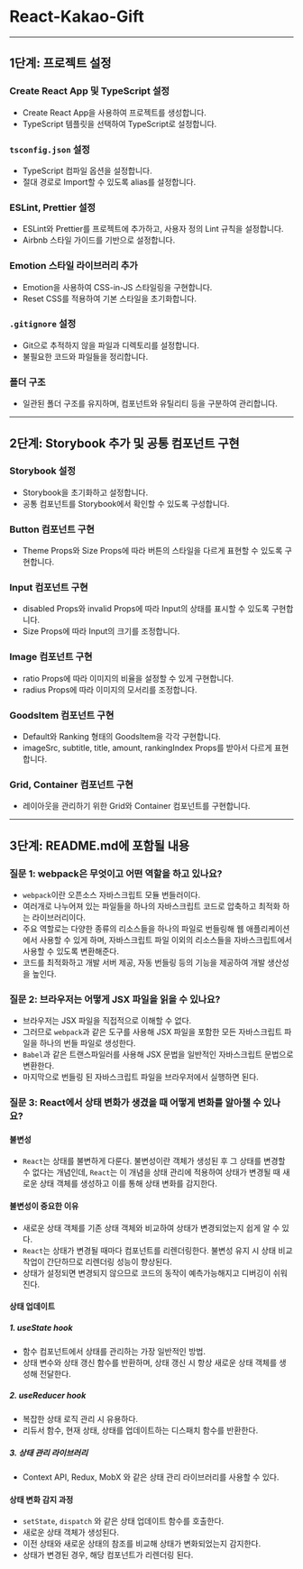 # React-Kakao-Gift

---

## 1단계: 프로젝트 설정

### Create React App 및 TypeScript 설정

- Create React App을 사용하여 프로젝트를 생성합니다.
- TypeScript 템플릿을 선택하여 TypeScript로 설정합니다.

### `tsconfig.json` 설정

- TypeScript 컴파일 옵션을 설정합니다.
- 절대 경로로 Import할 수 있도록 alias를 설정합니다.

### ESLint, Prettier 설정

- ESLint와 Prettier를 프로젝트에 추가하고, 사용자 정의 Lint 규칙을 설정합니다.
- Airbnb 스타일 가이드를 기반으로 설정합니다.

### Emotion 스타일 라이브러리 추가

- Emotion을 사용하여 CSS-in-JS 스타일링을 구현합니다.
- Reset CSS를 적용하여 기본 스타일을 초기화합니다.

### `.gitignore` 설정

- Git으로 추적하지 않을 파일과 디렉토리를 설정합니다.
- 불필요한 코드와 파일들을 정리합니다.

### 폴더 구조

- 일관된 폴더 구조를 유지하며, 컴포넌트와 유틸리티 등을 구분하여 관리합니다.

---

## 2단계: Storybook 추가 및 공통 컴포넌트 구현

### Storybook 설정

- Storybook을 초기화하고 설정합니다.
- 공통 컴포넌트를 Storybook에서 확인할 수 있도록 구성합니다.

### Button 컴포넌트 구현

- Theme Props와 Size Props에 따라 버튼의 스타일을 다르게 표현할 수 있도록 구현합니다.

### Input 컴포넌트 구현

- disabled Props와 invalid Props에 따라 Input의 상태를 표시할 수 있도록 구현합니다.
- Size Props에 따라 Input의 크기를 조정합니다.

### Image 컴포넌트 구현

- ratio Props에 따라 이미지의 비율을 설정할 수 있게 구현합니다.
- radius Props에 따라 이미지의 모서리를 조정합니다.

### GoodsItem 컴포넌트 구현

- Default와 Ranking 형태의 GoodsItem을 각각 구현합니다.
- imageSrc, subtitle, title, amount, rankingIndex Props를 받아서 다르게 표현합니다.

### Grid, Container 컴포넌트 구현

- 레이아웃을 관리하기 위한 Grid와 Container 컴포넌트를 구현합니다.

---

## 3단계: README.md에 포함될 내용

### 질문 1: webpack은 무엇이고 어떤 역할을 하고 있나요?

- `webpack`이란 오픈소스 자바스크립트 모듈 번들러이다.
- 여러개로 나누어져 있는 파일들을 하나의 자바스크립트 코드로 압축하고 최적화 하는 라이브러리이다.
- 주요 역할로는 다양한 종류의 리소스들을 하나의 파일로 번들링해 웹 애플리케이션에서 사용할 수 있게 하며, 자바스크립트 파일 이외의 리소스들을 자바스크립트에서 사용할 수 있도록 변환해준다.
- 코드를 최적화하고 개발 서버 제공, 자동 번들링 등의 기능을 제공하여 개발 생산성을 높인다.

### 질문 2: 브라우저는 어떻게 JSX 파일을 읽을 수 있나요?

- 브라우저는 JSX 파일을 직접적으로 이해할 수 없다.
- 그러므로 `webpack`과 같은 도구를 사용해 JSX 파일을 포함한 모든 자바스크립트 파일을 하나의 번들 파일로 생성한다.
- `Babel`과 같은 트랜스파일러를 사용해 JSX 문법을 일반적인 자바스크립트 문법으로 변환한다.
- 마지막으로 번들링 된 자바스크립트 파일을 브라우저에서 실행하면 된다.

### 질문 3: React에서 상태 변화가 생겼을 때 어떻게 변화를 알아챌 수 있나요?

#### 불변성

- `React`는 상태를 불변하게 다룬다. 불변성이란 객체가 생성된 후 그 상태를 변경할 수 없다는 개념인데, `React`는 이 개념을 상태 관리에 적용하여 상태가 변경될 때 새로운 상태 객체를 생성하고 이를 통해 상태 변화를 감지한다.

#### 불변성이 중요한 이유

- 새로운 상태 객체를 기존 상태 객체와 비교하여 상태가 변경되었는지 쉽게 알 수 있다.
- `React`는 상태가 변경될 때마다 컴포넌트를 리렌더링한다. 불변성 유지 시 상태 비교 작업이 간단하므로 리렌더링 성능이 향상된다.
- 상태가 설정되면 변경되지 않으므로 코드의 동작이 예측가능해지고 디버깅이 쉬워진다.

#### 상태 업데이트

##### 1. useState hook

- 함수 컴포넌트에서 상태를 관리하는 가장 일반적인 방법.
- 상태 변수와 상태 갱신 함수를 반환하며, 상태 갱신 시 항상 새로운 상태 객체를 생성해 전달한다.

##### 2. useReducer hook

- 복잡한 상태 로직 관리 시 유용하다.
- 리듀서 함수, 현재 상태, 상태를 업데이트하는 디스패치 함수를 반환한다.

##### 3. 상태 관리 라이브러리

- Context API, Redux, MobX 와 같은 상태 관리 라이브러리를 사용할 수 있다.

#### 상태 변화 감지 과정

- `setState`, `dispatch` 와 같은 상태 업데이트 함수를 호출한다.
- 새로운 상태 객체가 생성된다.
- 이전 상태와 새로운 상태의 참조를 비교해 상태가 변화되었는지 감지한다.
- 상태가 변경된 경우, 해당 컴포넌트가 리렌더링 된다.
